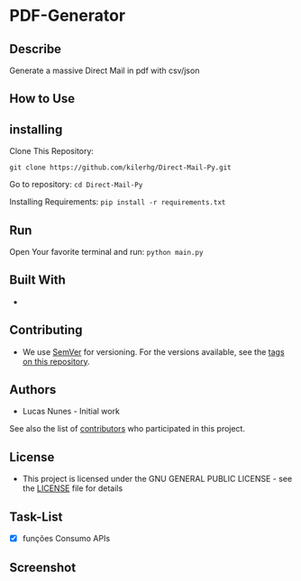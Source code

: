 # PDF-Generator

## Describe

Generate a massive Direct Mail in pdf with csv/json

## How to Use

## installing

Clone This Repository:

```git clone https://github.com/kilerhg/Direct-Mail-Py.git```

Go to repository:
```cd Direct-Mail-Py```

Installing Requirements:
```pip install -r requirements.txt```

## Run

Open Your favorite terminal and run: ```python main.py```

## Built With

* 

## Contributing


* We use [SemVer](http://semver.org/) for versioning. For the versions available, see the [tags on this repository](https://github.com/kilerhg/Direct-Mail-Py/tags).

## Authors

* Lucas Nunes - Initial work

See also the list of [contributors](https://github.com/kilerhg/Direct-Mail-Py/contributors) who participated in this project.

## License

* This project is licensed under the GNU GENERAL PUBLIC LICENSE - see the [LICENSE](LICENSE) file for details

## Task-List

- [X] funções Consumo APIs

## Screenshot

![]()
